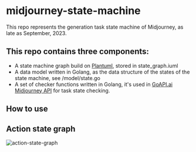 # midjourney-state-machine
This repo represents the generation task state machine of Midjourney, as late as September, 2023.

## This repo contains three components:
- A state machine graph build on [Plantuml](http://www.plantuml.com), stored in state_graph.iuml
- A data model written in Golang, as the data structure of the states of the state machine, see /model/state.go
- A set of checker functions written in Golang, it's used in [GoAPI.ai Midjourney API](https://goapi.ai/midjourney-api) for task state checking.

## How to use

## Action state graph
![action-state-graph](http://www.plantuml.com/plantuml/proxy?cache=no&src=https://raw.githubusercontent.com/goapi-ai/midjourney-state-machine/main/state_graph.iuml)

